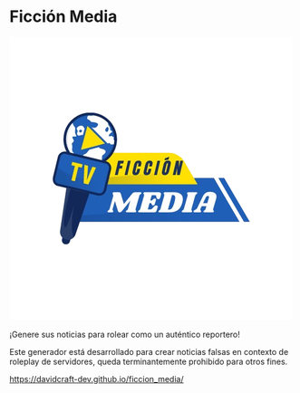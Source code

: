 # Ficción Media

![Logo de Ficción Media](/imgs/ficcion_media_logo.png)

¡Genere sus noticias para rolear como un auténtico reportero!

Este generador está desarrollado para crear noticias falsas en contexto de roleplay de servidores,
queda terminantemente prohibido para otros fines.

https://davidcraft-dev.github.io/ficcion_media/
